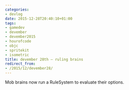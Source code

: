 ```yaml
---
categories:
- devlog
date: 2015-12-28T20:40:10+01:00
tags:
- gamedev
- devember
- devember2015
- hourofcode
- objc
- spritekit
- isometric
title: devember 28th — ruling brains
redirect_from:
- /2015/12/devember28/
---
```

Mob brains now run a RuleSystem to evaluate their options.
